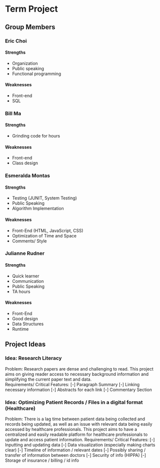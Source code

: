 # Term Project

## Group Members 
### Eric Choi 
#### Strengths
* Organization
* Public speaking
* Functional programming
#### Weaknesses
* Front-end
* SQL
### Bill Ma
#### Strengths
* Grinding code for hours
#### Weaknesses
* Front-end
* Class design
### Esmeralda Montas
#### Strengths
* Testing (JUNIT,  System Testing)
* Public Speaking
* Algorithm Implementation 
#### Weaknesses
* Front-End (HTML, JavaScript, CSS)
* Optimization of Time and Space 
* Comments/ Style 
### Julianne Rudner
#### Strengths
* Quick learner
* Communication 
* Public Speaking
* TA hours
#### Weaknesses
* Front-End
* Good design
* Data Structures
* Runtime 



## Project Ideas
### Idea: Research Literacy 
Problem: Research papers are dense and challenging to read. This project aims on giving reader access to necessary background information and simplifying the current paper text and data.  
Requirements/ Critical Features: 
[-] Paragraph Summary 
[-] Linking necessary information
[-] Abstracts for each link
[-] Commentary Section

### Idea: Optimizing Patient Records / Files in a digital format (Healthcare)
Problem: There is a lag time between patient data being collected and records being updated, as well as an issue with relevant data being easily accessed by healthcare professionals. This project aims to have a centralized and easily readable platform for healthcare professionals to update and access patient information. 
Requirements/ Critical Features: 
[-] Inputting and updating data
[-] Data visualization (especially making charts clear)
[-] Timeline of information / relevant dates
[-] Possibly sharing / transfer of information between doctors
[-] Security of info (HIPPA)
[-] Storage of insurance / billing / id info
